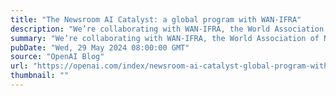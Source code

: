 ```yaml
---
title: "The Newsroom AI Catalyst: a global program with WAN-IFRA"
description: "We’re collaborating with WAN-IFRA, the World Association of News Publishers, to launch a global accelerator program that will assist over 100 news publishers to explore and integrate AI in their newsroom."
summary: "We’re collaborating with WAN-IFRA, the World Association of News Publishers, to launch a global accelerator program that will assist over 100 news publishers to explore and integrate AI in their newsroom."
pubDate: "Wed, 29 May 2024 08:00:00 GMT"
source: "OpenAI Blog"
url: "https://openai.com/index/newsroom-ai-catalyst-global-program-with-wan-ifra"
thumbnail: ""
---
```


